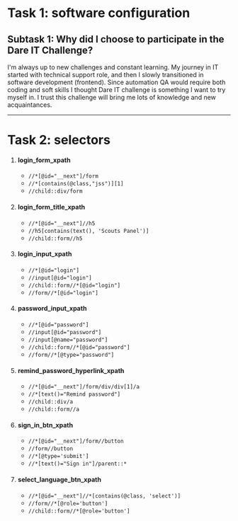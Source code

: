 # Task 1: software configuration

## Subtask 1: Why did I choose to participate in the Dare IT Challenge?

I'm always up to new challenges and constant learning. 
My journey in IT started with technical support role, and then I slowly transitioned in software development (frontend). Since automation QA would require both coding and soft skills 
I thought Dare IT challenge is something I want to try myself in.
I trust this challenge will bring me lots of knowledge and new acquaintances.

---

# Task 2: selectors

1. #### login_form_xpath
   - `//*[@id="__next"]/form`
   - `//*[contains(@class,"jss")][1]`
   - `//child::div/form`

2. #### login_form_title_xpath
   - `//*[@id="__next"]//h5`
   - `//h5[contains(text(), 'Scouts Panel')]`
   - `//child::form//h5`
  
3. #### login_input_xpath
    - `//*[@id="login"]`
    - `//input[@id="login"]`
    - `//child::form//*[@id="login"]` 
    - `//form//*[@id="login"]`
  
4. #### password_input_xpath
    - `//*[@id="password"]`
    - `//input[@id="password"]`
    - `//input[@name="password"]`
    - `//child::form//*[@id="password"]` 
    - `//form//*[@type="password"]`
  
5. #### remind_password_hyperlink_xpath
    - `//*[@id="__next"]/form/div/div[1]/a`
    - `//*[text()="Remind password"]`
    - `//child::div/a`
    - `//child::form//a`

6. #### sign_in_btn_xpath
    - `//*[@id="__next"]/form//button`
    - `//form//button`
    - `//*[@type='submit']`
    - `//*[text()="Sign in"]/parent::*`
  
7. #### select_language_btn_xpath
    - `//*[@id="__next"]//*[contains(@class, 'select')]`
    - `//form//*[@role='button']`
    - `//child::form//*[@role='button']`